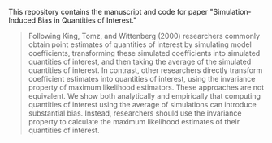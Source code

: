 This repository contains the manuscript and code for paper "Simulation-Induced Bias in Quantities of Interest."


> Following King, Tomz, and Wittenberg (2000) researchers commonly obtain point estimates of quantities of interest by simulating model coefficients, transforming these simulated coefficients into simulated quantities of interest, and then taking the average of the simulated quantities of interest. In contrast, other researchers directly transform coefficient estimates into quantities of interest, using the invariance property of maximum likelihood estimators. These approaches are not equivalent. We show both analytically and empirically that computing quantities of interest using the average of simulations can introduce substantial bias. Instead, researchers should use the invariance property to calculate the maximum likelihood estimates of their quantities of interest.
